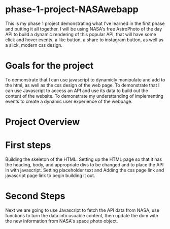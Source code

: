 # phase-1-project-NASAwebapp
This is my phase 1 project demonstrating what I've learned in the first phase and putting it all together. I will be using NASA's free AstroPhoto of the day API to build a dynamic rendering of this popular API, that will have some click and hover events, a like button, a share to instagram button, as well as a slick, modern css design.


# Goals for the project

To demonstrate that I can use javascript to dynamicly manipulate and add to the html, as well as the css design of the web page. To demonstrate that I can use Javascript to access an API and use its data to build out the content of the website. To demonstrate my understtanding of implementing events to create a dynamic user experience of the webpage.

# Project Overview


# First steps

Building the skeleton of the HTML. Setting up the HTML page so that it has the heading, body, and appropriate divs to be changed and to place the API in with javascript. Setting placeholder text and  Adding the css page link and javascript page link to begin building it out.

# Second Steps

Next we are going to use Javascript to fetch the API data from NASA, use functions to turn the data into usuable content, then update the dom with the new information from NASA's space photo object.

